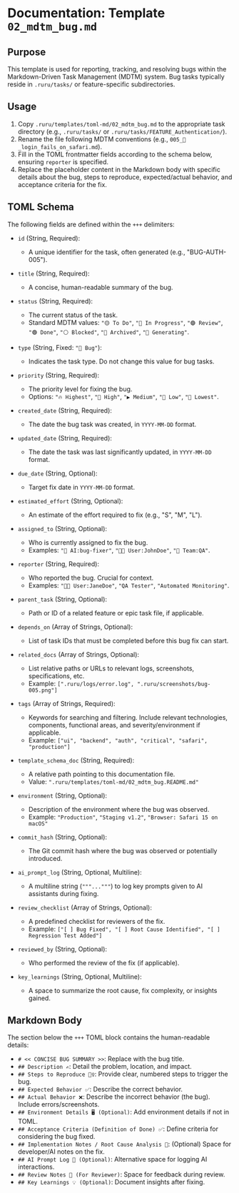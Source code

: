 # Documentation: Template `02_mdtm_bug.md`

## Purpose

This template is used for reporting, tracking, and resolving bugs within the Markdown-Driven Task Management (MDTM) system. Bug tasks typically reside in `.ruru/tasks/` or feature-specific subdirectories.

## Usage

1.  Copy `.ruru/templates/toml-md/02_mdtm_bug.md` to the appropriate task directory (e.g., `.ruru/tasks/` or `.ruru/tasks/FEATURE_Authentication/`).
2.  Rename the file following MDTM conventions (e.g., `005_🐛_login_fails_on_safari.md`).
3.  Fill in the TOML frontmatter fields according to the schema below, ensuring `reporter` is specified.
4.  Replace the placeholder content in the Markdown body with specific details about the bug, steps to reproduce, expected/actual behavior, and acceptance criteria for the fix.

## TOML Schema

The following fields are defined within the `+++` delimiters:

*   `id` (String, Required):
    *   A unique identifier for the task, often generated (e.g., "BUG-AUTH-005").

*   `title` (String, Required):
    *   A concise, human-readable summary of the bug.

*   `status` (String, Required):
    *   The current status of the task.
    *   Standard MDTM values: `"🟡 To Do"`, `"🔵 In Progress"`, `"🟣 Review"`, `"🟢 Done"`, `"⚪ Blocked"`, `"🧊 Archived"`, `"🤖 Generating"`.

*   `type` (String, Fixed: `"🐞 Bug"`):
    *   Indicates the task type. Do not change this value for bug tasks.

*   `priority` (String, Required):
    *   The priority level for fixing the bug.
    *   Options: `"🔥 Highest"`, `"🔼 High"`, `"▶️ Medium"`, `"🔽 Low"`, `"🧊 Lowest"`.

*   `created_date` (String, Required):
    *   The date the bug task was created, in `YYYY-MM-DD` format.

*   `updated_date` (String, Required):
    *   The date the task was last significantly updated, in `YYYY-MM-DD` format.

*   `due_date` (String, Optional):
    *   Target fix date in `YYYY-MM-DD` format.

*   `estimated_effort` (String, Optional):
    *   An estimate of the effort required to fix (e.g., "S", "M", "L").

*   `assigned_to` (String, Optional):
    *   Who is currently assigned to fix the bug.
    *   Examples: `"🤖 AI:bug-fixer"`, `"🧑‍💻 User:JohnDoe"`, `"👥 Team:QA"`.

*   `reporter` (String, Required):
    *   Who reported the bug. Crucial for context.
    *   Examples: `"🧑‍💻 User:JaneDoe"`, `"QA Tester"`, `"Automated Monitoring"`.

*   `parent_task` (String, Optional):
    *   Path or ID of a related feature or epic task file, if applicable.

*   `depends_on` (Array of Strings, Optional):
    *   List of task IDs that must be completed before this bug fix can start.

*   `related_docs` (Array of Strings, Optional):
    *   List relative paths or URLs to relevant logs, screenshots, specifications, etc.
    *   Example: `[".ruru/logs/error.log", ".ruru/screenshots/bug-005.png"]`

*   `tags` (Array of Strings, Required):
    *   Keywords for searching and filtering. Include relevant technologies, components, functional areas, and severity/environment if applicable.
    *   Example: `["ui", "backend", "auth", "critical", "safari", "production"]`

*   `template_schema_doc` (String, Required):
    *   A relative path pointing to this documentation file.
    *   Value: `".ruru/templates/toml-md/02_mdtm_bug.README.md"`

*   `environment` (String, Optional):
    *   Description of the environment where the bug was observed.
    *   Example: `"Production"`, `"Staging v1.2"`, `"Browser: Safari 15 on macOS"`

*   `commit_hash` (String, Optional):
    *   The Git commit hash where the bug was observed or potentially introduced.

*   `ai_prompt_log` (String, Optional, Multiline):
    *   A multiline string (`"""..."""`) to log key prompts given to AI assistants during fixing.

*   `review_checklist` (Array of Strings, Optional):
    *   A predefined checklist for reviewers of the fix.
    *   Example: `["[ ] Bug Fixed", "[ ] Root Cause Identified", "[ ] Regression Test Added"]`

*   `reviewed_by` (String, Optional):
    *   Who performed the review of the fix (if applicable).

*   `key_learnings` (String, Optional, Multiline):
    *   A space to summarize the root cause, fix complexity, or insights gained.

## Markdown Body

The section below the `+++` TOML block contains the human-readable details:

*   `# << CONCISE BUG SUMMARY >>`: Replace with the bug title.
*   `## Description ✍️`: Detail the problem, location, and impact.
*   `## Steps to Reproduce 🚶‍♀️`: Provide clear, numbered steps to trigger the bug.
*   `## Expected Behavior ✅`: Describe the correct behavior.
*   `## Actual Behavior ❌`: Describe the incorrect behavior (the bug). Include errors/screenshots.
*   `## Environment Details 🖥️ (Optional)`: Add environment details if not in TOML.
*   `## Acceptance Criteria (Definition of Done) ✅`: Define criteria for considering the bug fixed.
*   `## Implementation Notes / Root Cause Analysis 📝`: (Optional) Space for developer/AI notes on the fix.
*   `## AI Prompt Log 🤖 (Optional)`: Alternative space for logging AI interactions.
*   `## Review Notes 👀 (For Reviewer)`: Space for feedback during review.
*   `## Key Learnings 💡 (Optional)`: Document insights after fixing.
